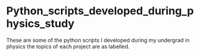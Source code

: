 # Python_scripts_developed_during_physics_study
These are some of the python scripts I developed during my undergrad in physics the topics of each project are as labelled.
